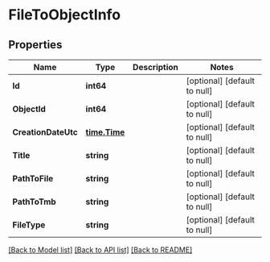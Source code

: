# FileToObjectInfo

## Properties
Name | Type | Description | Notes
------------ | ------------- | ------------- | -------------
**Id** | **int64** |  | [optional] [default to null]
**ObjectId** | **int64** |  | [optional] [default to null]
**CreationDateUtc** | [**time.Time**](time.Time.md) |  | [optional] [default to null]
**Title** | **string** |  | [optional] [default to null]
**PathToFile** | **string** |  | [optional] [default to null]
**PathToTmb** | **string** |  | [optional] [default to null]
**FileType** | **string** |  | [optional] [default to null]

[[Back to Model list]](../README.md#documentation-for-models) [[Back to API list]](../README.md#documentation-for-api-endpoints) [[Back to README]](../README.md)


